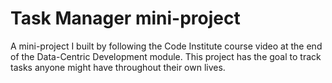 # Task Manager mini-project

A mini-project I built by following the Code Institute course video at the end of the Data-Centric Development module.
This project has the goal to track tasks anyone might have throughout their own lives.

